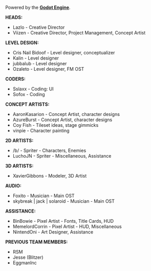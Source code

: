 Powered by the **[Godot Engine](https://godotengine.org/)**.

**HEADS:**
- Lazlo - Creative Director
- Viizen - Creative Director, Project Management, Concept Artist

**LEVEL DESIGN:**
- Cris Nail Bidoof - Level designer, conceptualizer
- Kalin - Level designer
- jubbalub - Level designer
- Ozaleto - Level designer, FM OST

**CODERS:**
- Sslaxx - Coding: UI
- Sofox - Coding

**CONCEPT ARTISTS:**
- AaronKasarion - Concept Artist, character designs
- AzureBurst - Concept Artist, character designs
- Coy Fish - Tileset ideas, stage gimmicks
- vinpie - Character painting

**2D ARTISTS:**
- /b/ - Spriter - Characters, Enemies
- LuchoJN - Spriter - Miscellaneous, Assistance

**3D ARTISTS:**
- XavierGibbons  - Modeler, 3D Artist

**AUDIO:**
- Foxito - Musician - Main OST
- skybreak | jack | solaroid - Musician - Main OST

**ASSISTANCE:**
- BinBowie - Pixel Artist - Fonts, Title Cards, HUD
- MemelordCorrin - Pixel Artist - HUD, Miscellaneous
- NintendOni - Art Designer, Assistance

**PREVIOUS TEAM MEMBERS:**
- RSM
- Jesse (Blitzer)
- EggmanInc
